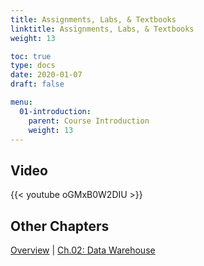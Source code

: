 ```yaml
---
title: Assignments, Labs, & Textbooks
linktitle: Assignments, Labs, & Textbooks
weight: 13

toc: true
type: docs
date: 2020-01-07
draft: false

menu:
  01-introduction:
    parent: Course Introduction
    weight: 13
---
```


## Video

{{< youtube oGMxB0W2DIU >}}

## Other Chapters

[Overview](../../../../big-data-in-depth/)  | [Ch.02: Data Warehouse](../../02-dwh) 
